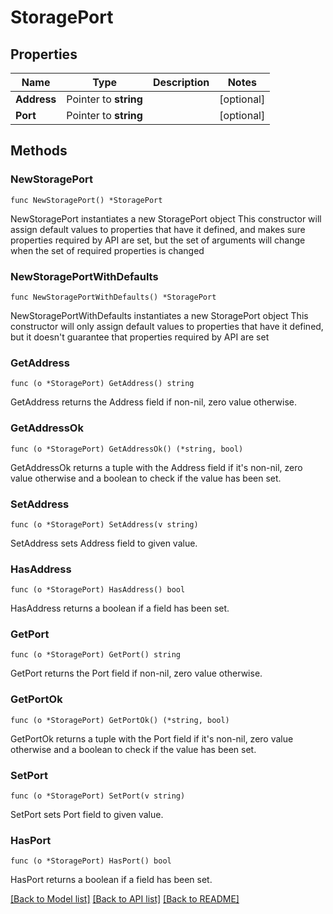 # StoragePort

## Properties

Name | Type | Description | Notes
------------ | ------------- | ------------- | -------------
**Address** | Pointer to **string** |  | [optional] 
**Port** | Pointer to **string** |  | [optional] 

## Methods

### NewStoragePort

`func NewStoragePort() *StoragePort`

NewStoragePort instantiates a new StoragePort object
This constructor will assign default values to properties that have it defined,
and makes sure properties required by API are set, but the set of arguments
will change when the set of required properties is changed

### NewStoragePortWithDefaults

`func NewStoragePortWithDefaults() *StoragePort`

NewStoragePortWithDefaults instantiates a new StoragePort object
This constructor will only assign default values to properties that have it defined,
but it doesn't guarantee that properties required by API are set

### GetAddress

`func (o *StoragePort) GetAddress() string`

GetAddress returns the Address field if non-nil, zero value otherwise.

### GetAddressOk

`func (o *StoragePort) GetAddressOk() (*string, bool)`

GetAddressOk returns a tuple with the Address field if it's non-nil, zero value otherwise
and a boolean to check if the value has been set.

### SetAddress

`func (o *StoragePort) SetAddress(v string)`

SetAddress sets Address field to given value.

### HasAddress

`func (o *StoragePort) HasAddress() bool`

HasAddress returns a boolean if a field has been set.

### GetPort

`func (o *StoragePort) GetPort() string`

GetPort returns the Port field if non-nil, zero value otherwise.

### GetPortOk

`func (o *StoragePort) GetPortOk() (*string, bool)`

GetPortOk returns a tuple with the Port field if it's non-nil, zero value otherwise
and a boolean to check if the value has been set.

### SetPort

`func (o *StoragePort) SetPort(v string)`

SetPort sets Port field to given value.

### HasPort

`func (o *StoragePort) HasPort() bool`

HasPort returns a boolean if a field has been set.


[[Back to Model list]](../README.md#documentation-for-models) [[Back to API list]](../README.md#documentation-for-api-endpoints) [[Back to README]](../README.md)


